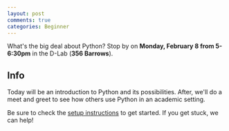 ```yaml
---
layout: post
comments: true
categories: Beginner
---
```


What&#39;s the big deal about Python? Stop by on **Monday, February 8 from 5-6:30pm** in the D-Lab (**356 Barrows**).

## Info
Today will be an introduction to Python and its possibilities. After, we&#39;ll do a meet and greet to see how others use Python in an academic setting.

Be sure to check the [setup instructions](http://marwahaha.github.io/learnpython/learn/#setup) to get started. If you get stuck, we can help!

